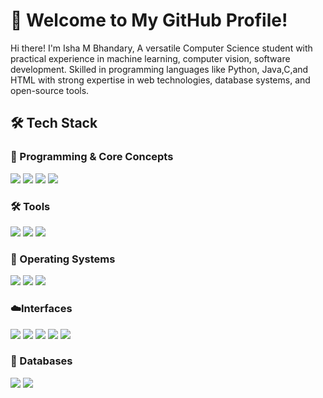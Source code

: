 # 🚀 Welcome to My GitHub Profile!  
Hi there! I'm Isha M Bhandary, A versatile Computer Science student with practical experience in machine learning, computer vision, software development. Skilled in programming languages like Python, Java,C,and HTML with strong expertise in web 
technologies, database systems, and open-source tools. 
## 🛠 Tech Stack  

### 🔹 Programming & Core Concepts  
<p align="left">  
<img src="https://img.shields.io/badge/Python-3776AB?style=for-the-badge&logo=python&logoColor=white" />  
<img src="https://img.shields.io/badge/HTML-000000?style=for-the-badge&logo=html&logoColor=white" />  
<img src="https://img.shields.io/badge/C programming-FF6F00?style=for-the-badge&logoColor=white" />  
<img src="https://img.shields.io/badge/java-EE4C2C?style=for-the-badge&logoColor=white" />  
</p>  

### 🛠️ Tools
<p align="left">  
<img src="https://img.shields.io/badge/Figma-005571?style=for-the-badge&logo=Figma&logoColor=white" />  
<img src="https://img.shields.io/badge/Canva-1F425F?style=for-the-badge&logo=Canva&logoColor=white" />  
<img src="https://img.shields.io/badge/GitHub-FF4500?style=for-the-badge" />  
</p>  

### 🤖 Operating Systems 
<p align="left">  
<img src="https://img.shields.io/badge/Windows 11-FF6F00?style=for-the-badge&logo=windows11&logoColor=white" />  
<img src="https://img.shields.io/badge/Windows 7-FF0000?style=for-the-badge&logo=windows7&logoColor=white" />  
<img src="https://img.shields.io/badge/Ubuntu-005571?style=for-the-badge&logo=ubuntu&logoColor=white" />  
</p>  

### ☁️Interfaces 
<p align="left">  
<img src="https://img.shields.io/badge/JavaScript-232F3E?style=for-the-badge&logo=javascript&logoColor=white" />  
<img src="https://img.shields.io/badge/React.js -4285F4?style=for-the-badge&logo=react.js&logoColor=white" />  
<img src="https://img.shields.io/badge/CSS-0078D4?style=for-the-badge&logo=css&logoColor=white" />  
<img src="https://img.shields.io/badge/Docker-2496ED?style=for-the-badge&logo=docker&logoColor=white" />  
<img src="https://img.shields.io/badge/Kubernetes-326CE5?style=for-the-badge&logo=kubernetes&logoColor=white" />  
</p>  

### 💾 Databases  
<p align="left">  
<img src="https://img.shields.io/badge/MySQL-4479A1?style=for-the-badge&logo=mysql&logoColor=white" />  
<img src="https://img.shields.io/badge/MongoDB-005571?style=for-the-badge&logo=MongoDB&logoColor=white" />  
</p>  
